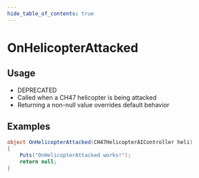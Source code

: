 ```yaml
---
hide_table_of_contents: true
---
```


# OnHelicopterAttacked

## Usage

* DEPRECATED
* Called when a CH47 helicopter is being attacked
* Returning a non-null value overrides default behavior

## Examples

```csharp title=""
object OnHelicopterAttacked(CH47HelicopterAIController heli)
{
    Puts("OnHelicopterAttacked works!");
    return null;
}
```
